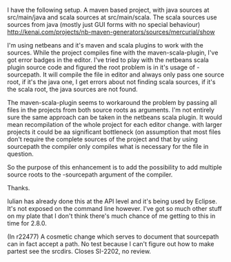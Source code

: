 I have the following setup.
A maven based project, with java sources at src/main/java and scala sources at src/main/scala. The scala sources use sources from java (mostly just GUI forms with no special behaviour)
http://kenai.com/projects/nb-maven-generators/sources/mercurial/show

I'm using netbeans and it's maven and scala plugins to work with the sources. While the project compiles fine with the maven-scala-plugin, I've got error badges in the editor. I've tried to play with the netbeans scala plugin source code and figured the root problem is in it's usage of -sourcepath. It will compile the file in editor and always only pass one source root, if it's the java one, I get errors about not finding scala sources, if it's the scala root, the java sources are not found.

The maven-scala-plugin seems to workaround the problem by passing all files in the projects from both source roots as arguments. I'm not entirely sure the same approach can be taken in the netbeans scala plugin. It would mean recompilation of the whole project for each editor change. with larger projects it could be aa significant bottleneck (on assumption that most files don't require the complete sources of the project and that by using sourcepath the compiler only compiles what is necessary for the file in question.

So the purpose of this enhancement is to add the possibility to add multiple source roots to the -sourcepath argument of the compiler.

Thanks.

Iulian has already done this at the API level and it's being used by Eclipse. It's not exposed on the command line however. I've got so much other stuff on my plate that I don't think there's much chance of me getting to this in time for 2.8.0.

(In r22477) A cosmetic change which serves to document that sourcepath can
in fact accept a path.  No test because I can't figure out how to
make partest see the srcdirs.  Closes SI-2202, no review.
